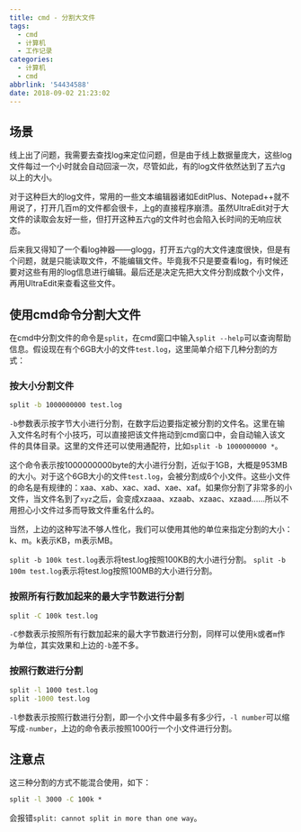 ```yaml
---
title: cmd - 分割大文件
tags:
  - cmd
  - 计算机
  - 工作记录
categories:
  - 计算机
  - cmd
abbrlink: '54434588'
date: 2018-09-02 21:23:02
---
```

## 场景

线上出了问题，我需要去查找log来定位问题，但是由于线上数据量庞大，这些log文件每过一个小时就会自动回滚一次，尽管如此，有的log文件依然达到了五六g以上的大小。

对于这种巨大的log文件，常用的一些文本编辑器诸如EditPlus、Notepad++就不用说了，打开几百m的文件都会很卡，上g的直接程序崩溃。虽然UltraEdit对于大文件的读取会友好一些，但打开这种五六g的文件时也会陷入长时间的无响应状态。

后来我又得知了一个看log神器——glogg，打开五六g的大文件速度很快，但是有个问题，就是只能读取文件，不能编辑文件。毕竟我不只是要查看log，有时候还要对这些有用的log信息进行编辑。最后还是决定先把大文件分割成数个小文件，再用UltraEdit来查看这些文件。
<!-- more -->

## 使用cmd命令分割大文件

在cmd中分割文件的命令是`split`，在cmd窗口中输入`split --help`可以查询帮助信息。假设现在有个6GB大小的文件`test.log`，这里简单介绍下几种分割的方式：

### 按大小分割文件

```cmd
split -b 1000000000 test.log
```

`-b`参数表示按字节大小进行分割，在数字后边要指定被分割的文件名。这里在输入文件名时有个小技巧，可以直接把该文件拖动到cmd窗口中，会自动输入该文件的具体目录。这里的文件还可以使用通配符，比如`split -b 1000000000 *`。

这个命令表示按1000000000byte的大小进行分割，近似于1GB，大概是953MB的大小。对于这个6GB大小的文件`test.log`，会被分割成6个小文件。这些小文件的命名是有规律的：xaa、xab、xac、xad、xae、xaf。如果你分割了非常多的小文件，当文件名到了`xyz`之后，会变成xzaaa、xzaab、xzaac、xzaad……所以不用担心小文件过多而导致文件重名什么的。

当然，上边的这种写法不够人性化，我们可以使用其他的单位来指定分割的大小：k、m。k表示KB，m表示MB。

`split -b 100k test.log`表示将test.log按照100KB的大小进行分割。
`split -b 100m test.log`表示将test.log按照100MB的大小进行分割。

### 按照所有行数加起来的最大字节数进行分割

```cmd
split -C 100k test.log
```

`-C`参数表示按照所有行数加起来的最大字节数进行分割，同样可以使用`k`或者`m`作为单位，其实效果和上边的`-b`差不多。

### 按照行数进行分割

```cmd
split -l 1000 test.log
split -1000 test.log
```

`-l`参数表示按照行数进行分割，即一个小文件中最多有多少行，`-l number`可以缩写成`-number`，上边的命令表示按照1000行一个小文件进行分割。

## 注意点

这三种分割的方式不能混合使用，如下：

```cmd
split -l 3000 -C 100k *
```

会报错`split: cannot split in more than one way`。
